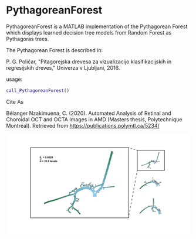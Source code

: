 # PythagoreanForest
PythagoreanForest is a MATLAB implementation of the Pythagorean Forest which displays learned decision tree models from Random Forest as Pythagoras trees.

The Pythagorean Forest is described in:

P. G. Poličar, "Pitagorejska drevesa za vizualizacijo klasifikacijskih in regresijskih dreves," Univerza v Ljubljani, 2016.

usage:

```matlab
call_PythagoreanForest()
```

Cite As

Bélanger Nzakimuena, C. (2020). Automated Analysis of Retinal and Choroidal OCT and OCTA Images in AMD (Masters thesis, Polytechnique Montréal). Retrieved from https://publications.polymtl.ca/5234/

![example image](figure.png)
